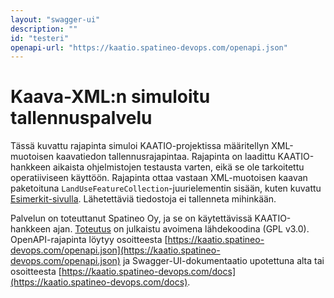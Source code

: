 ```yaml
---
layout: "swagger-ui"
description: ""
id: "testeri"
openapi-url: "https://kaatio.spatineo-devops.com/openapi.json"
---
```

# Kaava-XML:n simuloitu tallennuspalvelu

Tässä kuvattu rajapinta simuloi KAATIO-projektissa määritellyn XML-muotoisen kaavatiedon tallennusrajapintaa. Rajapinta on laadittu KAATIO-hankkeen aikaista ohjelmistojen testausta varten, eikä se ole tarkoitettu operatiiviseen käyttöön. Rajapinta ottaa vastaan XML-muotoisen kaavan paketoituna ```LandUseFeatureCollection```-juurielementin sisään, kuten kuvattu [Esimerkit-sivulla](../esimerkit/). Lähetettäviä tiedostoja ei tallenneta mihinkään.

Palvelun on toteuttanut Spatineo Oy, ja se on käytettävissä KAATIO-hankkeen ajan. [Toteutus](https://github.com/spatineo/kaatio-planvalidator) on julkaistu avoimena lähdekoodina (GPL v3.0). OpenAPI-rajapinta löytyy osoitteesta [https://kaatio.spatineo-devops.com/openapi.json](https://kaatio.spatineo-devops.com/openapi.json) ja Swagger-UI-dokumentaatio upotettuna alta tai osoitteesta [https://kaatio.spatineo-devops.com/docs](https://kaatio.spatineo-devops.com/docs).

